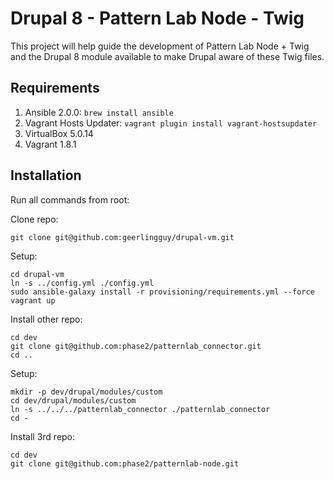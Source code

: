 # Drupal 8 - Pattern Lab Node - Twig

This project will help guide the development of Pattern Lab Node + Twig and the Drupal 8 module available to make Drupal aware of these Twig files.
 
## Requirements
 
1. Ansible 2.0.0: `brew install ansible`
1. Vagrant Hosts Updater: `vagrant plugin install vagrant-hostsupdater`
1. VirtualBox 5.0.14
1. Vagrant 1.8.1
 
## Installation

Run all commands from root: 

Clone repo:

```
git clone git@github.com:geerlingguy/drupal-vm.git
```

Setup:

```
cd drupal-vm
ln -s ../config.yml ./config.yml
sudo ansible-galaxy install -r provisioning/requirements.yml --force
vagrant up
```
 
Install other repo:

```
cd dev 
git clone git@github.com:phase2/patternlab_connector.git
cd ..
```

Setup:

```
mkdir -p dev/drupal/modules/custom
cd dev/drupal/modules/custom
ln -s ../../../patternlab_connector ./patternlab_connector
cd -
```

Install 3rd repo: 

```
cd dev 
git clone git@github.com:phase2/patternlab-node.git
```
